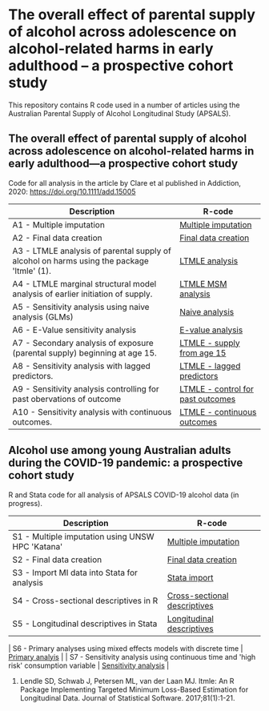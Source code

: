 # The overall effect of parental supply of alcohol across adolescence on alcohol-related harms in early adulthood – a prospective cohort study

This repository contains R code used in a number of articles using the Australian Parental Supply of Alcohol Longitudinal Study (APSALS).


## The overall effect of parental supply of alcohol across adolescence on alcohol-related harms in early adulthood—a prospective cohort study
Code for all analysis in the article by Clare et al published in Addiction, 2020: https://doi.org/10.1111/add.15005

| Description | R-code |
| --- | --- |
| A1 - Multiple imputation | [Multiple imputation](Code/2020a/A1_multiple_imputation.R) |
| A2 - Final data creation | [Final data creation](Code/2020a/A2_final_data_creation.R) |
| A3 - LTMLE analysis of parental supply of alcohol on harms using the package 'ltmle' (1). | [LTMLE analysis](Code/2020a/A3_ltmle_analysis.R) |
| A4 - LTMLE marginal structural model analysis of earlier initiation of supply. | [LTMLE MSM analysis](Code/2020a/A4_ltmle_msm_analysis.R) |
| A5 - Sensitivity analysis using naive analysis (GLMs) | [Naive analysis](Code/2020a/A5_naive_analysis.R) |
| A6 - E-Value sensitivity analysis | [E-value analysis](Code/2020a/A6_evalue_analysis.R) |
| A7 - Secondary analysis of exposure (parental supply) beginning at age 15. | [LTMLE - supply from age 15](Code/2020a/A7_secondary_supply_at_age_15.R) |
| A8 - Sensitivity analysis with lagged predictors. | [LTMLE - lagged predictors](Code/2020a/A8_sensitivity_lagged_predictors.R) |
| A9 - Sensitivity analysis controlling for past obervations of outcome | [LTMLE - control for past outcomes](Code/2020a/A9_sensitivity_control_for_past_outcomes.R) |
| A10 - Sensitivity analysis with continuous outcomes. | [LTMLE - continuous outcomes](Code/2020a/A10_sensitivity_continuous_outcomes.R) |


## Alcohol use among young Australian adults during the COVID-19 pandemic: a prospective cohort study 
R and Stata code for all analysis of APSALS COVID-19 alcohol data (in progress).

| Description | R-code |
| --- | --- |
| S1 - Multiple imputation using UNSW HPC 'Katana' | [Multiple imputation](Code/2020b/S1_multiple_imputation.R) |
| S2 - Final data creation | [Final data creation](Code/2020b/S2_data_finalise_after_imputation.R) |
| S3 - Import MI data into Stata for analysis | [Stata import](Code/2020b/S3_import_data_into_stata.do) |
| S4 - Cross-sectional descriptives in R | [Cross-sectional descriptives](Code/2020b/S3_import_data_into_stata.do) |
| S5 - Longitudinal descriptives in Stata | [Longitudinal descriptives](Code/2020b/S5_longitudinal_descriptives.do) |

| S6 - Primary analyses using mixed effects models with discrete time | [Primary analyis](Code/2020b/S6_primary_analysis) |
| S7 - Sensitivity analysis using continuous time and 'high risk' consumption variable | [Sensitivity analysis](Code/2020b/S7_sensitivity_analysis) |


1. Lendle SD, Schwab J, Petersen ML, van der Laan MJ. ltmle: An R Package Implementing Targeted Minimum Loss-Based Estimation for Longitudinal Data. Journal of Statistical Software. 2017;81(1):1-21.
